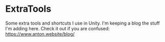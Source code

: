 # ExtraTools
Some extra tools and shortcuts I use in Unity.
I'm keeping a blog the stuff I'm adding here.
Check it out if you are confused: https://www.anton.website/blog/
